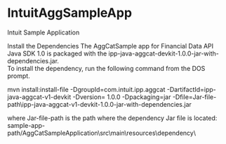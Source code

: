 # IntuitAggSampleApp
Intuit Sample Application

Install the Dependencies
The AggCatSample app for Financial Data API Java SDK 1.0 is packaged with the ipp-java-aggcat-devkit-1.0.0-jar-with-dependencies.jar.  
To install the dependency, run the following  command from the DOS prompt.

mvn install:install-file -DgroupId=com.intuit.ipp.aggcat -DartifactId=ipp-java-aggcat-v1-devkit -Dversion=
1.0.0 -Dpackaging=jar -Dfile=Jar-file-path\ipp-java-aggcat-v1-devkit-1.0.0-jar-with-dependencies.jar

where Jar-file-path is the path where the dependency Jar file is located:
sample-app-path/AggCatSampleApplication\src\main\resources\dependency\

